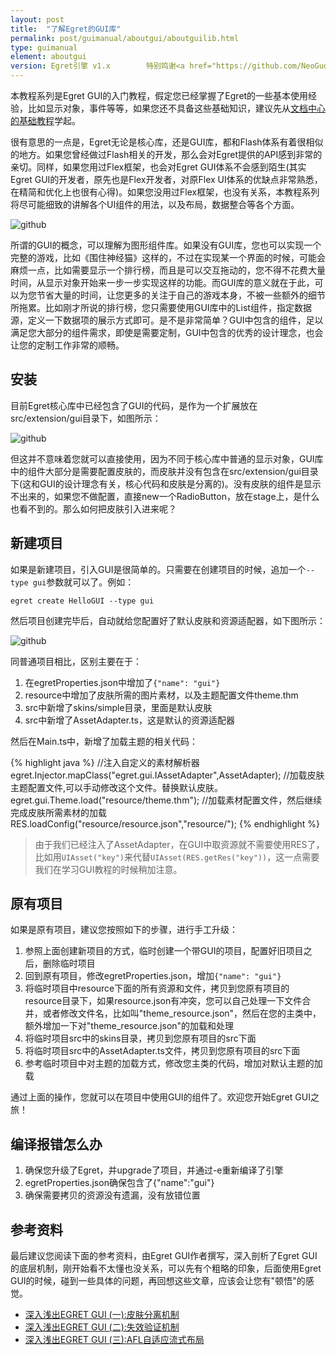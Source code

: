 ```yaml
---
layout: post
title:  "了解Egret的GUI库"
permalink: post/guimanual/aboutgui/aboutguilib.html
type: guimanual
element: aboutgui
version: Egret引擎 v1.x        特别鸣谢<a href="https://github.com/NeoGuo/" target="_blank">郭少瑞</a>同学撰写此文档
---
```


本教程系列是Egret GUI的入门教程，假定您已经掌握了Egret的一些基本使用经验，比如显示对象，事件等等，如果您还不具备这些基础知识，建议先从<a href="http://docs.egret.com/home.html" target="_blank">文档中心的基础教程</a>学起。

很有意思的一点是，Egret无论是核心库，还是GUI库，都和Flash体系有着很相似的地方。如果您曾经做过Flash相关的开发，那么会对Egret提供的API感到非常的亲切。同样，如果您用过Flex框架，也会对Egret GUI体系不会感到陌生(其实Egret GUI的开发者，原先也是Flex开发者，对原Flex UI体系的优缺点非常熟悉，在精简和优化上也很有心得)。如果您没用过Flex框架，也没有关系，本教程系列将尽可能细致的讲解各个UI组件的用法，以及布局，数据整合等各个方面。

![github]({{site.baseurl}}/assets/img/egret_gui_demo.jpg "Egret")

所谓的GUI的概念，可以理解为图形组件库。如果没有GUI库，您也可以实现一个完整的游戏，比如《围住神经猫》这样的，不过在实现某一个界面的时候，可能会麻烦一点，比如需要显示一个排行榜，而且是可以交互拖动的，您不得不花费大量时间，从显示对象开始来一步一步实现这样的功能。而GUI库的意义就在于此，可以为您节省大量的时间，让您更多的关注于自己的游戏本身，不被一些额外的细节所拖累。比如刚才所说的排行榜，您只需要使用GUI库中的List组件，指定数据源，定义一下数据项的展示方式即可。是不是非常简单？GUI中包含的组件，足以满足您大部分的组件需求，即使是需要定制，GUI中包含的优秀的设计理念，也会让您的定制工作非常的顺畅。

安装
-------------------------

目前Egret核心库中已经包含了GUI的代码，是作为一个扩展放在src/extension/gui目录下，如图所示：

![github]({{site.baseurl}}/assets/img/gui-core.png "Egret")

但这并不意味着您就可以直接使用，因为不同于核心库中普通的显示对象，GUI库中的组件大部分是需要配置皮肤的，而皮肤并没有包含在src/extension/gui目录下(这和GUI的设计理念有关，核心代码和皮肤是分离的)。没有皮肤的组件是显示不出来的，如果您不做配置，直接new一个RadioButton，放在stage上，是什么也看不到的。那么如何把皮肤引入进来呢？

新建项目
-------------------------

如果是新建项目，引入GUI是很简单的。只需要在创建项目的时候，追加一个```--type gui```参数就可以了。例如：

```
egret create HelloGUI --type gui
```

然后项目创建完毕后，自动就给您配置好了默认皮肤和资源适配器，如下图所示：

![github]({{site.baseurl}}/assets/img/create_type_gui.png "Egret")

同普通项目相比，区别主要在于：

1. 在egretProperties.json中增加了```{"name": "gui"}```
2. resource中增加了皮肤所需的图片素材，以及主题配置文件theme.thm
3. src中新增了skins/simple目录，里面是默认皮肤
4. src中新增了AssetAdapter.ts，这是默认的资源适配器

然后在Main.ts中，新增了加载主题的相关代码：


{% highlight java  %}
//注入自定义的素材解析器
egret.Injector.mapClass("egret.gui.IAssetAdapter",AssetAdapter);
//加载皮肤主题配置文件,可以手动修改这个文件。替换默认皮肤。
egret.gui.Theme.load("resource/theme.thm");
//加载素材配置文件，然后继续完成皮肤所需素材的加载
RES.loadConfig("resource/resource.json","resource/");
{% endhighlight %}

> 由于我们已经注入了AssetAdapter，在GUI中取资源就不需要使用RES了，比如用```UIAsset("key")```来代替```UIAsset(RES.getRes("key"))```，这一点需要我们在学习GUI教程的时候稍加注意。

原有项目
-------------------------

如果是原有项目，建议您按照如下的步骤，进行手工升级：

1. 参照上面创建新项目的方式，临时创建一个带GUI的项目，配置好旧项目之后，删除临时项目
2. 回到原有项目，修改egretProperties.json，增加```{"name": "gui"}```
3. 将临时项目中resource下面的所有资源和文件，拷贝到您原有项目的resource目录下，如果resource.json有冲突，您可以自己处理一下文件合并，或者修改文件名，比如叫"theme_resource.json"，然后在您的主类中，额外增加一下对"theme_resource.json"的加载和处理
4. 将临时项目src中的skins目录，拷贝到您原有项目的src下面
5. 将临时项目src中的AssetAdapter.ts文件，拷贝到您原有项目的src下面
6. 参考临时项目中对主题的加载方式，修改您主类的代码，增加对默认主题的加载

通过上面的操作，您就可以在项目中使用GUI的组件了。欢迎您开始Egret GUI之旅！


编译报错怎么办
------------------------

1. 确保您升级了Egret，并upgrade了项目，并通过-e重新编译了引擎
2. egretProperties.json确保包含了{"name":"gui"}
3. 确保需要拷贝的资源没有遗漏，没有放错位置

参考资料
-------------------------

最后建议您阅读下面的参考资料，由Egret GUI作者撰写，深入剖析了Egret GUI的底层机制，刚开始看不太懂也没关系，可以先有个粗略的印象，后面使用Egret GUI的时候，碰到一些具体的问题，再回想这些文章，应该会让您有"顿悟"的感觉。

* [深入浅出EGRET GUI (一):皮肤分离机制](http://bbs.egret.com/forum.php?mod=viewthread&tid=43)
* [深入浅出EGRET GUI (二):失效验证机制](http://bbs.egret.com/forum.php?mod=viewthread&tid=73)
* [深入浅出EGRET GUI (三):AFL自适应流式布局](http://bbs.egret.com/forum.php?mod=viewthread&tid=102&highlight=gui)